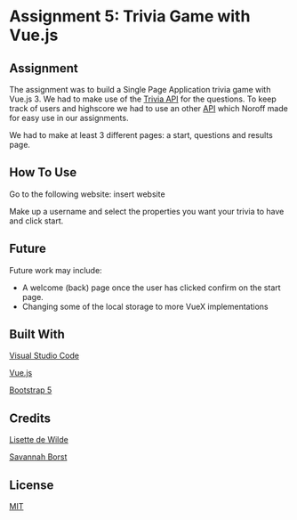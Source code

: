 # Assignment 5: Trivia Game with Vue.js
## Assignment
The assignment was to build a Single Page Application trivia game with Vue.js 3. We had to make use of the [Trivia API](https://opentdb.com/api_config.php) for the questions.
To keep track of users and highscore we had to use an other [API](https://github.com/dewald-els/noroff-assignment-api) which Noroff made for easy use in our assignments.

We had to make at least 3 different pages: a start, questions and results page.
## How To Use
Go to the following website: insert website

Make up a username and select the properties you want your trivia to have and click start.

## Future
Future work may include:
- A welcome (back) page once the user has clicked confirm on the start page.
- Changing some of the local storage to more VueX implementations

## Built With
[Visual Studio Code](https://code.visualstudio.com/)

[Vue.js](https://vuejs.org/)

[Bootstrap 5](https://getbootstrap.com/)

## Credits
[Lisette de Wilde](https://github.com/LisettedeWilde)

[Savannah Borst](https://github.com/savannah-borst)

## License
[MIT](https://choosealicense.com/licenses/mit/)
